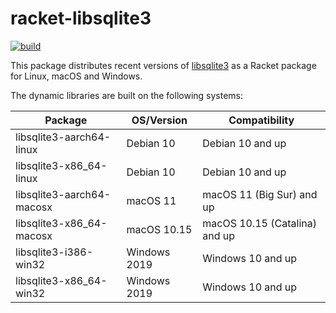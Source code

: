 # racket-libsqlite3

[![build](https://github.com/Bogdanp/racket-libsqlite3/actions/workflows/push.yml/badge.svg)](https://github.com/Bogdanp/racket-libsqlite3/actions/workflows/push.yml)

This package distributes recent versions of [libsqlite3] as a Racket
package for Linux, macOS and Windows.

The dynamic libraries are built on the following systems:

| Package                   | OS/Version   | Compatibility                 |
|---------------------------|--------------|-------------------------------|
| libsqlite3-aarch64-linux  | Debian 10    | Debian 10 and up              |
| libsqlite3-x86_64-linux   | Debian 10    | Debian 10 and up              |
| libsqlite3-aarch64-macosx | macOS 11     | macOS 11 (Big Sur) and up     |
| libsqlite3-x86_64-macosx  | macOS 10.15  | macOS 10.15 (Catalina) and up |
| libsqlite3-i386-win32     | Windows 2019 | Windows 10 and up             |
| libsqlite3-x86_64-win32   | Windows 2019 | Windows 10 and up             |


[libsqlite3]: https://github.com/sqlite/sqlite
